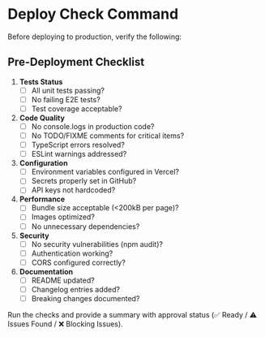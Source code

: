 # Deploy Check Command

Before deploying to production, verify the following:

## Pre-Deployment Checklist

1. **Tests Status**
   - [ ] All unit tests passing?
   - [ ] No failing E2E tests?
   - [ ] Test coverage acceptable?

2. **Code Quality**
   - [ ] No console.logs in production code?
   - [ ] No TODO/FIXME comments for critical items?
   - [ ] TypeScript errors resolved?
   - [ ] ESLint warnings addressed?

3. **Configuration**
   - [ ] Environment variables configured in Vercel?
   - [ ] Secrets properly set in GitHub?
   - [ ] API keys not hardcoded?

4. **Performance**
   - [ ] Bundle size acceptable (<200kB per page)?
   - [ ] Images optimized?
   - [ ] No unnecessary dependencies?

5. **Security**
   - [ ] No security vulnerabilities (npm audit)?
   - [ ] Authentication working?
   - [ ] CORS configured correctly?

6. **Documentation**
   - [ ] README updated?
   - [ ] Changelog entries added?
   - [ ] Breaking changes documented?

Run the checks and provide a summary with approval status (✅ Ready / ⚠️ Issues Found / ❌ Blocking Issues).
